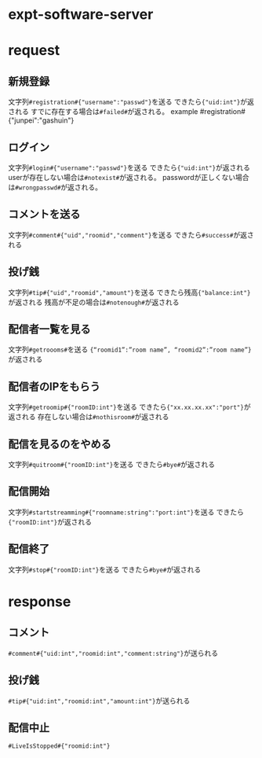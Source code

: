 # expt-software-server

# request
## 新規登録
文字列`#registration#{"username":"passwd"}`を送る
できたら`{"uid:int"}`が返される
すでに存在する場合は`#failed#`が返される。
example
#registration#{"junpei":"gashuin"}
## ログイン
文字列`#login#{"username":"passwd"}`を送る
できたら`{"uid:int"}`が返される
userが存在しない場合は`#notexist#`が返される。
passwordが正しくない場合は`#wrongpasswd#`が返される。

## コメントを送る
文字列`#comment#{"uid","roomid","comment"}`を送る
できたら`#success#`が返される

## 投げ銭
文字列`#tip#{"uid","roomid","amount"}`を送る
できたら残高`{"balance:int"}`が返される
残高が不足の場合は`#notenough#`が返される

## 配信者一覧を見る
文字列`#getroooms#`を送る
`{“roomid1”:”room name”, “roomid2”:”room name”}`が返される

## 配信者のIPをもらう
文字列`#getroomip#{"roomID:int"}`を送る
できたら`{"xx.xx.xx.xx":"port"}`が返される
存在しない場合は`#nothisroom#`が返される

## 配信を見るのをやめる
文字列`#quitroom#{"roomID:int"}`を送る
できたら`#bye#`が返される

## 配信開始
文字列`#startstreamming#{"roomname:string":"port:int"}`を送る
できたら`{"roomID:int"}`が返される
## 配信終了
文字列`#stop#{"roomID:int"}`を送る
できたら`#bye#`が返される

# response
## コメント
`#comment#{"uid:int","roomid:int","comment:string"}`が送られる

## 投げ銭
`#tip#{"uid:int","roomid:int","amount:int"}`が送られる

## 配信中止
`#LiveIsStopped#{"roomid:int"}`

